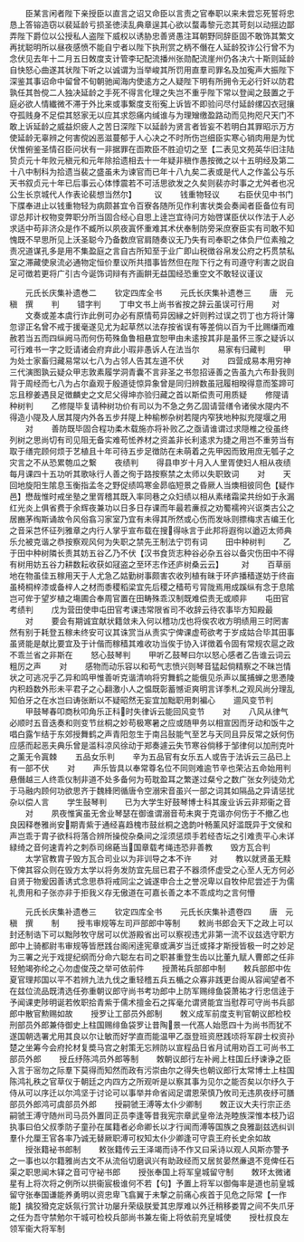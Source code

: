 <!-- { "loadSidebar": true } -->
　　臣某言闲者陛下亲授臣以直言之诏又命臣以言责之官奉职以来未尝忘死誓将忠恳上答镕造窃以裴延龄亏损圣徳渎乱典章逞其心欲以蝥毒黎元恣其苛刻以动揺边鄙弄陛下爵位以公授私人盗陛下威权以诱胁忠善贤愚注耳朝野同辞臣固不敢饰其繁文再扰聪明所以昼夜感愤不能自宁者以陛下执刑赏之柄不僭在人延龄狡诈公行曾不为念伏见去年十二月五日敇度支计管李玘配流播州张勋配流崖州仍各决六十斯则延龄自快怒心曲遂其状陛下听之以诚谓为当举峻其所罚用直羣司罪名及加寃声大振陛下深鉴其事诏命中留曾不旬朝驰闻海内使逺方之人疑陛下明有所拥令无必行奸以防君孰任其咎傥二人独决延龄之手死不得言化理之失岂不重乎陛下常以登闻之鼓置之于庭必欲人情纎微不滞于外比来或事繋度支衔寃上诉皆不即验问尽付延龄缧囚衣冠攘夺孤贱身不足偿其怒家无以应其求怨痛内缄谁与为理矰缴盈路动而见拘咫尺天门不敢上诉延龄之威益炽疲人之苦日深陛下以延龄为贤言者皆妄不若明白其罪昭示万方使延龄无辜辨之何害傥凶恶滋蔓郁于人心决之不时所伤岂细臣实寒心销肉用是为忧伏惟俯鉴圣情召臣问状有一非据罪在靣欺臣不胜迫切之至【二表见文苑英华旧注陆贽贞元十年败元稹元和元年除拾遗相去十一年疑非稹作愚按微之以十五明经及第二十八中制科为拾遗当裴之盛虽未为谏官而已年十八九矣二表或是代人之作盖公与乐天书叙贞元十年已后事云心体悸震若不可活思欲发之久矣则裴亦时事之尤舛者也况公生长京城代人作表论裴想当然尔】
　　议
　　钱重物轻议
　　右臣伏见中书门下牒奉进止以钱重物轻为病颇甚宜令百寮各随所见作利害状类会奏闻者臣备位有司谬总邦计权物变弊职分所当固合经心自思上逹岂宜待问方始啓谋臣伏以作法于人必求适中苟非济众是作不臧所以夙夜寘怀重难其术伏奉制防旁采庶寮臣实有司敢不知愧既不早思所见上沃圣聪今乃备数庶官肩随奏议无乃失有司奉职之体负尸位素飱之责况道谋孔多是用不集盈庭之言自古所知至于业广即山税徴谷帛发公府之朽贯禁私室之滞藏使泉流必通物定恒价羣议所共措事皆然但在陛下行之有司遵守利害之説自足可徴若更将广引古今诞饰词辩有齐画餠无益国经恐重空文不敢轻议谨议






　　元氏长庆集补遗巻二
　　钦定四库全书
　　元氏长庆集补遗巻三
　　唐　元稹　撰
　　判
　　错字判
　　丁申文书上尚书省按之辞云虽误可行用
　　对
　　文奏或差本虞行诈此例可办必有原情苟异因縁之奸则矜过误之罚丁也方将计簿忽谬正名曾不戒于援毫遂见尤为起草然以法存按省误有等差倘以百为千比赐缣而难赦若当五而四纵阙马而何伤苟殊鱼鲁相悬宜恕甲由未逺按其非是虽怀三豕之疑诉以可行难书一字之贬请诸会府弃此小瑕非愚诉人在法当尔
　　易家有归藏判
　　甲为处士家畜归藏易常以七八为占邻人告其左道不伏
　　对
　　四营成易本用穷神三代演图孰云疑众甲志敦素履学洞青囊不言非圣之书忽招诬善之告虽九六布卦我则背于周经而七八为占尔盍观于殷道徒惊异象曾是同归辨数虽冠履相暌得意而筌蹄可忘且穆姜遇艮足徴麟史之文尼父得坤亦验归藏之首以斯偿责可用质疑
　　修隄请种树判
　　乙修隄毕复请种树功价有司以为不急之务乙固请营缮令诸侯水隄内不得造小隄及人居其隄内外各五步幷隄上种榆栁杂树若隄内窄狭地种拟充隄堰之用
　　对
　　善防既毕固合程功柔木载施亦将补败乙之亟请谁谓过求隠椎之役虽终列树之思尚切有司见阻无备实难苟恡养材之资盖非长利逺求为捷之用岂不重劳当有取于缮完顾何烦于艺植且十年可待五步足徴防在未萌着之先甲因而致用庶无瓠子之灾言之不从恐累匏瓜之繋
　　夜绩判
　　得县申岁十月入人里胥使妇人相从夜绩每月课四十五功听其歌咏行人善之徇于路按察禁之太师以失职致词
　　对
　　天回地旋阳生隂息玉衡指孟冬之野促绩鸣寒金昴临短景之昏厥人当燠相彼同色【疑作邑】懋哉惟时戒坐塾之里胥稽其既入率同巷之众妇绩以相从素绪霜梁共纷如于永漏红光炎上俱省费于余辉夜兼功以日多日存课而年最若亷叔之劝蜀襦袴兴讴类古公之居豳茅绹斯诵故令风俗翕习家室乃宜有未得其所然或心伤而发咏则摽梅求吉编王化之音采芑怀征列雅章之内行人掌乎宣布载在搜得咏言于此邦将遐徇以遒迈太师典乐允被克谐之恭按察观风何为失职之禁先王制法宁罚有词
　　田中种树判
　　乙于田中种树隣长责其妨五谷乙乃不伏【汉书食货志种谷必杂五谷以备灾伤田中不得有树用妨五谷力耕数耘收获如冦盗之至环志作还庐树桑云云】
　　对
　　百草丽地在物虽佳五稼用天于人尤急乙姑勤树事颇害农收列植有昧于环庐播穑遂妨于终亩虽椅桐梓漆或备梓人之材而黍稷稻梁宜先后稷之穑苟亏冐陇焉用成蹊纵有念于息隂岂可侔于望岁植之塲圃合奉周官置在田畴殊乖汉制既难偿责无或顺非
　　屯田官考绩判
　　戊为营田使申屯田官考课违常限省司不收辞云待农事毕方知殿最
　　对
　　要会有期诚宜献状籍敛未入何以稽功戊也将俟农收方明绩用三时罔害然有别于耗登五稼未终安可议其诛赏当从责实宁俾课虚苟欲考于岁成姑合毕其田事虽贤能是献比要宜及于计偕而稼穑其难收功当俟于协入详徴着令固有常规农扈之政不乖兰省之非斯在
　　怒心鼓琴判
　　甲听乙鼓琴曰尔以怒心感者乙告谁云词云粗厉之声
　　对
　　感物而动乐容以和苟气志愤兴则琴音猛起倘精察之不昧岂情状之可逃况乎乙异和鸣甲惟善听克谐清响将穷舞鹤之能俄见杀声以属捕蝉之思慿陵内积趋数外形未平君子之心翻激小人之愠既彰蓄憾讵爽明言详季札之观风尚分理乱知伯牙之在水岂曰诪张断以不疑昭然无妄宜加黜职用刺褊心
　　逥风变节判
　　甲鼓琴春叩商秋叩角乐正科时失律诉云能回风变节
　　对
　　八风从律气必顺时五音迭奏和则变节丝桐之妙苟极寒暑之应或随甲务以相宣因而牙动和饭牛之唱白露乍结于东郊授舞鹤之声青阳忽生于南吕鼔能气至艺与天同且异反常之妖何伤应感而起恶夫典乐曾是滥科凉风徐动于郑奏遽云失节寒谷倘移于邹律何以加刑克叶之薰无令寘棘
　　五品女乐判
　　辛为五品官有女乐五人或告于法诉云三品已上有一部不伏
　　对
　　声乐皆具以奉常尊名位不同则难逾节辛也荣沾五命始用判悬僭越三人终乖仪制非道不处多备何为苟耽盈耳之繁遂过粲兮之数广张女列徒効尤于马融内顾何功欲思齐于魏綘罔循唐令空溺宋音虽兴一部之词其如隔品之异请惩扰杂以偿人言
　　学生鼔琴判
　　已为大学生好鼓琴博士科其废业诉云非郑衞之音
　　对
　　夙夜惟寅虽无舍业琴瑟在御谁谓溺音苟未爽于克谐亦何伤于不撤乙也良因释巻雅尚安期青紫于通经喜趋槐市鼓丝桐之逸韵叶畅薰风好滥既异于文侯和声岂乖于胄子欲科将落合辨所操傥杂桑间之淫须惩烦手若经杏坛之引难责平心未详緑绮之音何速青衿之刺忝司绵蕝当国章载考绳违恐非善教
　　毁方瓦合判
　　太学官教胄子毁方瓦合司业以为非训导之本不许
　　对
　　教以就贤虽无黩下俾其容众则在毁方太学以将务发防宜先屈已君子不器须怀虚受之心至人无方何必自贤于物爰因善诱式念思恭将戒同尘之诚遂申合土之誉况卑以自牧仲尼尝述于为儒礼贵用和子张亦非于拒我义存无傲道在可嘉长善之本不乖成均之言何懵









　　元氏长庆集补遗巻三
　　钦定四库全书
　　元氏长庆集补遗卷四
　　唐　元稹　撰
　　制
　　授韦审规等左司戸部郎中等制
　　敕尚书郎会天下之政上可以封还制诰下可以黜陟牧守居可以优游殿省出可以察视违尤非第一流不议兹选守职方郎中上骑都尉韦审规等皆厯践台阁闲逹宪章或满岁当迁或择才斯授皆极一时之妙足为三署之光于戏提纪纲而分命六聪左右司之职甚重登生齿以比董九赋人曹郎之任非轻勉竭弥纶之心勿虚俊茂之举可依前件
　　授萧祐兵部郎中制
　　敕兵部郎中佐夏官理邦国以平不若辨九法九伐之重轻稽五兵五楯之众寡非践更台阁从容闻望者不在兹位流品既清选任弥重朝议郎守尚书考功郎中上防军赐绯鱼袋萧祐才行忠信逹于予闻课吏陟明诞若攸职拾青紫于儒术擅金石之挥毫允谓贤能宜当慰荐可守尚书兵部郎中散官勲赐如故
　　授罗让工部员外郎制
　　敇义成军前度支判官朝议郎检校刑部员外郎兼侍御史上柱国赐绯鱼袋罗让昔陶景一代髙人始愿四十为尚书而犹不遂国朝选署尤用其良以尔让敏而好学直而能温甲乙亟登班资厯践顷将军辟士权资孙楚之坐筹今会府抡材复奬马宫之射策无忘辨防以宣程品日省月试用劝百工可尚书工部员外郎
　　授丘纾陈鸿员外郎等制
　　敇朝议郎行左补阙上柱国丘纾谏诤之臣入言于宻勿之际羣下莫得而知然而政有污崇由尔之得失也朝议郎行太常博士上柱国陈鸿礼秩之官草仪于朝廷之内四方之所观听是以察其事为见尔之能否矣以尔纾久于侍从可以序迁以尔鸿坚于讨论可以事举并命省闼足谓恩荣慎乃攸司无违夙夜纾可膳部员外郎鸿可虞部员外郎
　　授嗣虢王溥等太仆少卿制
　　敇正议大夫行宗正丞嗣虢王溥守随州司马员外置同正员李逢等昔我宪宗章武皇帝法尧睦族深惟本枝乃诏执事曰伯父叔季防子童孙在属籍者必命卿长以才行闻而溥等国族之良雅副兹选纠训羣仆允厘王官各率乃诚无替厥职溥可权知太仆少卿逢可守袁王府长史余如故
　　授张籍袐书郎制
　　敕张籍传云王泽竭而诗不作又曰采诗以观人风斯亦警予之一事也以尔籍雅尚古文不从流俗切磨讽兴有助政经而又居贫晏然亷退不竞俾任石渠之职思闻木铎之音可守袐书郎
　　授张奉国上将军皇城留守制
　　敇环太微诸星有上将次将之例所以拱衞宸极谁何不若【句】予置上将军以御侮率是道也前皇城留守张奉国谦能养勇明以资忠卑飞翕翼于未撃之前痛心疾首于见危之际常【一作能】擒狡猾克定妖氛行赏计功屡升荣级朕爱其忠厚难以外迁稍移娄胃之间不失爪牙之任为吾守禁勉尔干城可检校兵部尚书兼左衞上将依前充皇城使
　　授杜叔良左领军衞大将军制
